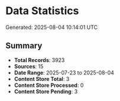 # Data Statistics

Generated: 2025-08-04 10:14:01 UTC

## Summary

- **Total Records**: 3923
- **Sources**: 15
- **Date Range**: 2025-07-23 to 2025-08-04
- **Content Store Total**: 3
- **Content Store Processed**: 0
- **Content Store Pending**: 3
